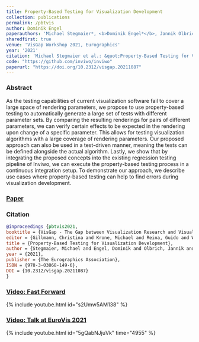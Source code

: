 ```yaml
---
title: Property-Based Testing for Visualization Development
collection: publications
permalink: /pbtvis
author: Dominik Engel
paperauthors: 'Michael Stegmaier*, <b>Dominik Engel*</b>, Jannik Olbrich, Timo Ropinski, Matthias Tichy'
sharedfirst: true
venue: 'VisGap Workshop 2021, Eurographics'
year: '2021'
citation: 'Michael Stegmaier et al.: &quot;Property-Based Testing for Visualization Development&quot; in <i>The Eurographics Association VisGap Workshop</i> (2021).'
code: "https://github.com/inviwo/inviwo"
paperurl: "https://doi.org/10.2312/visgap.20211087"
---
```


### Abstract
As the testing capabilities of current visualization software fail to cover a large space of rendering parameters, we propose to use property-based testing to automatically generate a large set of tests with different parameter sets. By comparing the resulting renderings for pairs of different parameters, we can verify certain effects to be expected in the rendering upon change of a specific parameter. This allows for testing visualization algorithms with a large coverage of rendering parameters. Our proposed approach can also be used in a test-driven manner, meaning the tests can be defined alongside the actual algorithm. Lastly, we show that by integrating the proposed concepts into the existing regression testing pipeline of Inviwo, we can execute the property-based testing process in a continuous integration setup. To demonstrate our approach, we describe use cases where property-based testing can help to find errors during visualization development.

### [Paper](https://doi.org/10.2312/visgap.20211087)

### Citation

```bibtex
@inproceedings {pbtvis2021,
booktitle = {VisGap - The Gap between Visualization Research and Visualization Software},
editor = {Gillmann, Christina and Krone, Michael and Reina, Guido and Wischgoll, Thomas},
title = {Property-Based Testing for Visualization Development},
author = {Stegmaier, Michael and Engel, Dominik and Olbrich, Jannik and Ropinski, Timo and Tichy, Matthias},
year = {2021},
publisher = {The Eurographics Association},
ISBN = {978-3-03868-149-6},
DOI = {10.2312/visgap.20211087}
}
```

### [Video: Fast Forward](https://youtu.be/AMLlnwqGiIU)
{% include youtube.html id="s2Umw5AM138" %}

### [Video: Talk at EuroVis 2021](https://youtu.be/5gQabNJjuVk?t=4955)
{% include youtube.html id="5gQabNJjuVk" time="4955" %}
